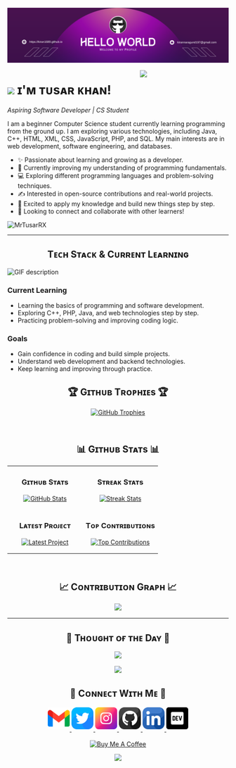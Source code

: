 <!--Banner-->
![Tusar Khan Banner Image](./banner.png)

<!--Night Owl image-->
<div>
  <img align="right" width="40%" src="https://owlbertsio-resized.s3.amazonaws.com/Popper.psd.full.png">
</div>

<!--Header Name-->
# <img src="https://emojis.slackmojis.com/emojis/images/1531849430/4246/blob-sunglasses.gif?1531849430" width="30"/> ɪ'ᴍ ᴛᴜsᴀʀ ᴋʜᴀɴ!  
*Aspiring Software Developer | CS Student*
<br /> 

<!--Start Intro-->               
<p align="left">I am a beginner Computer Science student currently learning programming from the ground up. I am exploring various technologies, including Java, C++, HTML, XML, CSS, JavaScript, PHP, and SQL. My main interests are in web development, software engineering, and databases.</p>

- ✨ Passionate about learning and growing as a developer.
- 🌱 Currently improving my understanding of programming fundamentals.
- 💻 Exploring different programming languages and problem-solving techniques.
- ✍ Interested in open-source contributions and real-world projects.
- 🚀 Excited to apply my knowledge and build new things step by step.
- 📜 Looking to connect and collaborate with other learners!

<!--End Intro-->

<!--Profile Count Badge-->
<p align="left">
  <img src="https://komarev.com/ghpvc/?username=MrTusarRX&label=Profile%20views&color=770677&style=for-the-badge&logo=star" alt="MrTusarRX" style="padding-right:20px;" />
</p>

---
<!--Languages and Tools Section-->       
<!--Languages and Tools Section-->       
<h2 align="center">Tᴇᴄʜ Sᴛᴀᴄᴋ & Cᴜʀʀᴇɴᴛ Lᴇᴀʀɴɪɴɢ</h2> 
<picture>
  <source media="(prefers-color-scheme: dark)" srcset="./Skills_Animation_Dark.gif">
  <source media="(prefers-color-scheme: light)" srcset="./Skills_Animation_White.gif">
  <img align="left" alt="GIF description" src="./Skills_Animation_White.gif">
</picture>
<br />

<h3 align="left">Current Learning</h3>
<ul align="left">
  <li>Learning the basics of programming and software development.</li>
  <li>Exploring C++, PHP, Java, and web technologies step by step.</li>
  <li>Practicing problem-solving and improving coding logic.</li>
</ul>

<h3 align="left">Goals</h3>
<ul align="left">
  <li>Gain confidence in coding and build simple projects.</li>
  <li>Understand web development and backend technologies.</li>
  <li>Keep learning and improving through practice.</li>
</ul>

<!--Trophies Section-->   
<h2 align="center">🏆 Gɪᴛʜᴜʙ Tʀᴏᴘʜɪᴇs 🏆</h2>
<p align="center">
  <a href="https://github.com/MrTusarRX">
    <picture>
      <source media="(prefers-color-scheme: dark)" srcset="https://github-profile-trophy.vercel.app/?username=MrTusarRX&no-bg=true&row=2&column=6&margin-w=20&margin-h=20&theme=monokai">
      <source media="(prefers-color-scheme: light)" srcset="https://github-profile-trophy.vercel.app/?username=MrTusarRX&no-bg=true&row=2&column=6&margin-w=20&margin-h=20">
      <img alt="GitHub Trophies" src="https://github-profile-trophy.vercel.app/?username=MrTusarRX&no-bg=true&no-frame=true&row=2&column=6&margin-w=20&margin-h=20">
    </picture>
  </a>
</p>
<br />

<!--Github stats Table--> 
<h2 align="center">📊 Gɪᴛʜᴜʙ Sᴛᴀᴛs 📊</h2>

<table width="100%">
  <tr>
    <td width="50%">
      <h3 align="center"><strong>Gɪᴛʜᴜʙ Sᴛᴀᴛs</strong></h3>
      <p align="center">
        <a href="https://github.com/MrTusarRX">
          <img align="center" src="https://github-readme-stats.vercel.app/api?username=MrTusarRX&count_private=true&show_icons=true&theme=nightowl&bg_color=0,000000,441350&title_color=c56a90&text_color=ffffff&rank_icon=github&hide=prs,issues,contribs&show=reviews,prs_merged,prs_merged_percentage" alt="GitHub Stats" />
        </a>
      </p>
    </td>
    <td width="50%">
      <h3 align="center"><strong>Sᴛʀᴇᴀᴋ Sᴛᴀᴛs</strong></h3>
      <p align="center">
        <a href="https://github.com/MrTusarRX">
          <img align="center" src="https://streak-stats.demolab.com?user=MrTusarRX&theme=nightowl&background=0,000000,441350&fire=ffeb95&ring=ffeb95&sideNums=ffffff&sideLabels=ffffff&dates=c56a90&currStreakNum=ffffff" alt="Streak Stats" />
        </a>
      </p>
    </td>
  </tr>
  <tr>
    <td width="50%">
      <h3 align="center"><strong>Lᴀᴛᴇsᴛ Pʀᴏᴊᴇᴄᴛ</strong></h3>
      <p align="center">
        <a href="https://github.com/MrTusarRX">
          <img align="center" width="470" src="https://github-readme-stats.vercel.app/api/pin/?username=MrTusarRX&repo=LoginJs-style&theme=nightowl&show_owner=true&bg_color=0,000000,441350&title_color=c56a90&text_color=ffffff" alt="Latest Project" />
        </a>
      </p>
    </td>
    <td width="50%">
      <h3 align="center"><strong>Tᴏᴘ Cᴏɴᴛʀɪʙᴜᴛɪᴏɴs</strong></h3>
      <p align="center">
        <a href="https://github.com/MrTusarRX">
          <img align="center" src="https://github-contributor-stats.vercel.app/api?username=MrTusarRX&limit=2&theme=nightowl&show_owner=true&combine_all_yearly_contributions=false&bg_color=0,000000,441350&title_color=c56a90&text_color=ffffff" alt="Top Contributions" />
        </a>
      </p>
    </td>
  </tr>
</table>
<br />

<!--Contribution Graph-->
<h2 align="center">📈 Cᴏɴᴛʀɪʙᴜᴛɪᴏɴ Gʀᴀᴘʜ 📈</h2>
<div align="center">
    <img src="https://github-readme-activity-graph.vercel.app/graph?username=MrTusarRX&bg_color=220a28&&color=ffffff&line=c56a90&point=ffeb95&area=false&hide_border=false" border-radius="15">
</div>

---

<!--Dynamic Quote card updates everyday at 12 PM--> 
<h2 align="center">🌟 Tʜᴏᴜɢʜᴛ ᴏғ ᴛʜᴇ Dᴀʏ 🌟</h2>
<div align="center">
    <img src="https://quotes-github-readme.vercel.app/api?type=horizontal&theme=dark">
</div>





































































































































































































































<!--STARTS_HERE_QUOTE_CARD-->
<p align="center">
    <img src="https://readme-daily-quotes.vercel.app/api?author=Marcus%20Aurelius&quote=Man%20should%20fear%20never%20beginning%20to%20live.&theme=dark&bg_color=220a28&author_color=ffeb95&accent_color=c56a90">
</p>
<!--ENDS_HERE_QUOTE_CARD-->












































































































































































































































<!--Contact Section--> 

<h2 align="center">🤝 Cᴏɴɴᴇᴄᴛ Wɪᴛʜ Mᴇ 🤝 </h2>
<div align="center">
  
<a href="mailto:khantusar717@gmail.com" target="_blank">
<img src="./gmail.png" width=50 height=50 alt="khantusar717@gmail.com" style="margin-bottom: 5px;" />
</a>

<a href="https://x.com/your_twitter" target="_blank">
<img src="./twitter.png" width=50 height=50 alt="Twitter" style="margin-bottom: 5px;" />
</a>

<a href="https://www.instagram.com/your_instagram" target="_blank">
<img src="./instagram.png" width=50 height=50 alt="Instagram" style="margin-bottom: 5px;" />
</a>

<a href="https://www.github.com/MrTusarRX" target="_blank">
<img src="./github.png" width=50 height=50 alt="MrTusarRX" style="margin-bottom: 5px;" />
</a>

<a href="https://www.linkedin.com/in/your-linkedin" target="_blank">
<img src="./linkedin.png" width=50 height=50 alt="LinkedIn" style="margin-bottom: 5px;" />
</a>

<a href="https://dev.to/your_devto" target="_blank">
<img src="./dev_to.png" width=50 height=50 alt="Dev.to" style="margin-bottom: 5px;" />
</a>
</div>
<br/>

<!--Buy me a coffee-->
<div align="center">
<a href="https://www.buymeacoffee.com/MrTusarRX" target="_blank"><img src="https://cdn.buymeacoffee.com/buttons/v2/default-yellow.png" alt="Buy Me A Coffee" style="height: 40px !important;width: 200px !important;" ></a>
</div>

<!--Footer--> 
<p align="center">
  <img src="https://capsule-render.vercel.app/api?type=waving&color=gradient&height=65&section=footer"/>
</p>
